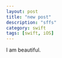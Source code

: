 ```yaml
---
layout: post
title: "new post"
description: "sffs"
category: swift
tags: [swift, iOS]
---
```


I am beautiful.
